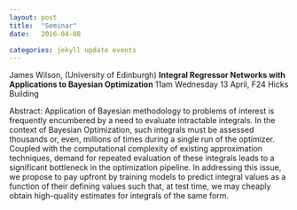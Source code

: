 ```yaml
---
layout: post
title:  "Seminar"
date:   2016-04-08

categories: jekyll update events
---
```


James Wilson, (University of Edinburgh)
**Integral Regressor Networks with Applications to Bayesian Optimization**
11am Wednesday 13 April, F24 Hicks Building

Abstract:
Application of Bayesian methodology to problems of interest is frequently encumbered by a need to evaluate intractable integrals. In the context of Bayesian Optimization, such integrals must be assessed thousands or, even, millions of times during a single run of the optimizer. Coupled with the computational complexity of existing approximation techniques, demand for repeated evaluation of these integrals leads to a significant bottleneck in the optimization pipeline. In addressing this issue, we propose to pay upfront by training models to predict integral values as a function of their defining values such that, at test time, we may cheaply obtain high-quality estimates for integrals of the same form.
